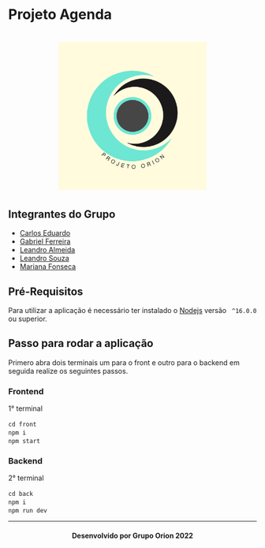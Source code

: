 # Projeto Agenda

<h1 align="center"><img width="300" heigth="300" src="/documents/logo.png" alt="Logotipo"/></h1>

## Integrantes do Grupo

- [Carlos Eduardo](https://github.com/Carlos-E-Souza)
- [Gabriel Ferreira](https://github.com/oo7gabriel)
- [Leandro Almeida](https://github.com/LeanArs)
- [Leandro Souza](https://github.com/Leanddro13)
- [Mariana Fonseca](https://github.com/Mari23Fonseca)

## Pré-Requisitos

Para utilizar a aplicação é necessário ter instalado o [Nodejs](https://nodejs.org/en/) versão ``` ^16.0.0``` ou superior.

## Passo para rodar a aplicação

Primero abra dois terminais um para o front e outro para o backend em seguida realize os seguintes passos.

### Frontend
1° terminal

``` cd front ```<br/>
``` npm i ```<br/>
``` npm start ```<br/>

### Backend
2° terminal

``` cd back ```<br/>
``` npm i ```<br/>
``` npm run dev ```<br/>
___
<h4 align="center"> Desenvolvido por Grupo Orion 2022 </h4>
